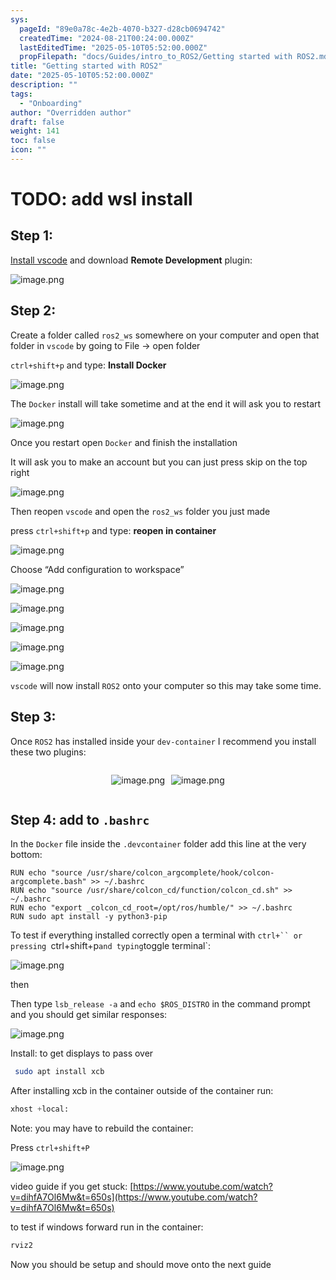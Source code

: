 ```yaml
---
sys:
  pageId: "89e0a78c-4e2b-4070-b327-d28cb0694742"
  createdTime: "2024-08-21T00:24:00.000Z"
  lastEditedTime: "2025-05-10T05:52:00.000Z"
  propFilepath: "docs/Guides/intro_to_ROS2/Getting started with ROS2.md"
title: "Getting started with ROS2"
date: "2025-05-10T05:52:00.000Z"
description: ""
tags:
  - "Onboarding"
author: "Overridden author"
draft: false
weight: 141
toc: false
icon: ""
---
```


# TODO: add wsl install

## Step 1:

[Install vscode](https://code.visualstudio.com/download) and download **Remote Development** plugin:

![image.png](https://prod-files-secure.s3.us-west-2.amazonaws.com/d518164a-d88e-44d1-a4ee-3adb3bd8bce0/efb52993-1881-4a40-b95e-6f020334f022/image.png?X-Amz-Algorithm=AWS4-HMAC-SHA256&X-Amz-Content-Sha256=UNSIGNED-PAYLOAD&X-Amz-Credential=ASIAZI2LB466S6TH4EDS%2F20250510%2Fus-west-2%2Fs3%2Faws4_request&X-Amz-Date=20250510T180946Z&X-Amz-Expires=3600&X-Amz-Security-Token=IQoJb3JpZ2luX2VjEAIaCXVzLXdlc3QtMiJHMEUCIQDE5KLuyYFRt9MJBsJvSAxO05uuYZSogSDMgjhKZUuotQIgGhgIQcn8EWgwbv2vPBgjdlGAsDk6ahuAL%2B6S%2B3H%2FdyMqiAQIq%2F%2F%2F%2F%2F%2F%2F%2F%2F%2F%2FARAAGgw2Mzc0MjMxODM4MDUiDDxIyb35EuLt5V1gxSrcAyxccVW781A9P%2BRDzjn0pLZzPe9ZlfsYKUZA91LTPoRPNxuNiomBKoMqJrMwYP50nVShxP69S30f1cQMRYunpkPmwIk5jYmABqoYDUcIwbW%2FKwRnHK%2Bhcv%2FxLOz3kSFKewcRVZ0NF1btqiFo1XKEcQsc%2FjTYkUzYoy6qqsw%2BGRV9RUwscQUxHAt%2BmPMrDe3mDUmA0FQmUuEXAQrYq9FCMmMGgGyaxyHqn5sXGDZFTuFiB0CbozIP6ureyyfPHcgIA6eX4V9IE%2BOa2hu%2BHXw3L1m7018Lq0u7aDedm2Kgrh1itHSsjStnC%2BMntB5V0GDVVOMV9otYnS5KCob4MihMrmj5PM8oyD2omC0yfwBFJbsulbXVTNYOM3JoPbxzb9FThSt8X56ejmSDz0VTG%2Fe93xJn%2BbCBBslXg%2FLcz03x8b5FOSh6waRzSIIwyVkzF5SHSR%2BzZt2d0WLCcNqcPQ6795wCUzLcAUYo5740nDJaxqZ6JR6xF%2Bgh7G8a0eztwoFMlCgUErkC0EAA46EvvfQJb%2Fw9seRJskt1wz5Oa5Vannc9JqrqfIMhyoQ0HICu%2BtvGEMVMMyOCM7Ae3QzqWXkKHor2rhr9NhmNzr%2BC7iBM6k55FwJxkt4f9FQdQerOMPag%2FsAGOqUBnqF8WtF0eR65TnqHcuOd8wDl%2Bpst%2F0%2BYhFI4BHvMIt71qPJdPes6pU9JzX7iSwZZL2bwrzndPGCYKfggW9PZXOUEAHWJ7smp5%2B7o6KORl%2FpL6UkpatSGkdAzLl9eP%2BFExSPznW9fFGCuO6b5fgYY6J0QbN6q36ZJnyEKveno9VNuaG3uh%2BHV4Hm%2BmfXTwhBKS65asqWnX74Iuh08QLqMN%2BYqhKuh&X-Amz-Signature=5fce79698eed19b41df36f2647a1e456477855b645d48c0770649fb16267db43&X-Amz-SignedHeaders=host&x-id=GetObject)

## Step 2:

Create a folder called `ros2_ws` somewhere on your computer and open that folder in `vscode` by going to File → open folder 

`ctrl+shift+p` and type: **Install Docker**

![image.png](https://prod-files-secure.s3.us-west-2.amazonaws.com/d518164a-d88e-44d1-a4ee-3adb3bd8bce0/2269dc0e-1cd5-47ff-bceb-c04ad9b2eab0/image.png?X-Amz-Algorithm=AWS4-HMAC-SHA256&X-Amz-Content-Sha256=UNSIGNED-PAYLOAD&X-Amz-Credential=ASIAZI2LB466S6TH4EDS%2F20250510%2Fus-west-2%2Fs3%2Faws4_request&X-Amz-Date=20250510T180946Z&X-Amz-Expires=3600&X-Amz-Security-Token=IQoJb3JpZ2luX2VjEAIaCXVzLXdlc3QtMiJHMEUCIQDE5KLuyYFRt9MJBsJvSAxO05uuYZSogSDMgjhKZUuotQIgGhgIQcn8EWgwbv2vPBgjdlGAsDk6ahuAL%2B6S%2B3H%2FdyMqiAQIq%2F%2F%2F%2F%2F%2F%2F%2F%2F%2F%2FARAAGgw2Mzc0MjMxODM4MDUiDDxIyb35EuLt5V1gxSrcAyxccVW781A9P%2BRDzjn0pLZzPe9ZlfsYKUZA91LTPoRPNxuNiomBKoMqJrMwYP50nVShxP69S30f1cQMRYunpkPmwIk5jYmABqoYDUcIwbW%2FKwRnHK%2Bhcv%2FxLOz3kSFKewcRVZ0NF1btqiFo1XKEcQsc%2FjTYkUzYoy6qqsw%2BGRV9RUwscQUxHAt%2BmPMrDe3mDUmA0FQmUuEXAQrYq9FCMmMGgGyaxyHqn5sXGDZFTuFiB0CbozIP6ureyyfPHcgIA6eX4V9IE%2BOa2hu%2BHXw3L1m7018Lq0u7aDedm2Kgrh1itHSsjStnC%2BMntB5V0GDVVOMV9otYnS5KCob4MihMrmj5PM8oyD2omC0yfwBFJbsulbXVTNYOM3JoPbxzb9FThSt8X56ejmSDz0VTG%2Fe93xJn%2BbCBBslXg%2FLcz03x8b5FOSh6waRzSIIwyVkzF5SHSR%2BzZt2d0WLCcNqcPQ6795wCUzLcAUYo5740nDJaxqZ6JR6xF%2Bgh7G8a0eztwoFMlCgUErkC0EAA46EvvfQJb%2Fw9seRJskt1wz5Oa5Vannc9JqrqfIMhyoQ0HICu%2BtvGEMVMMyOCM7Ae3QzqWXkKHor2rhr9NhmNzr%2BC7iBM6k55FwJxkt4f9FQdQerOMPag%2FsAGOqUBnqF8WtF0eR65TnqHcuOd8wDl%2Bpst%2F0%2BYhFI4BHvMIt71qPJdPes6pU9JzX7iSwZZL2bwrzndPGCYKfggW9PZXOUEAHWJ7smp5%2B7o6KORl%2FpL6UkpatSGkdAzLl9eP%2BFExSPznW9fFGCuO6b5fgYY6J0QbN6q36ZJnyEKveno9VNuaG3uh%2BHV4Hm%2BmfXTwhBKS65asqWnX74Iuh08QLqMN%2BYqhKuh&X-Amz-Signature=35a90edff46adc3b83ea19fdf67e1e7a113929a67e7d0c6d0623f0c77c0153be&X-Amz-SignedHeaders=host&x-id=GetObject)

The `Docker` install will take sometime and at the end it will ask you to restart

![image.png](https://prod-files-secure.s3.us-west-2.amazonaws.com/d518164a-d88e-44d1-a4ee-3adb3bd8bce0/ed233f78-be33-4b1f-b89c-9c346c0e961e/image.png?X-Amz-Algorithm=AWS4-HMAC-SHA256&X-Amz-Content-Sha256=UNSIGNED-PAYLOAD&X-Amz-Credential=ASIAZI2LB466S6TH4EDS%2F20250510%2Fus-west-2%2Fs3%2Faws4_request&X-Amz-Date=20250510T180946Z&X-Amz-Expires=3600&X-Amz-Security-Token=IQoJb3JpZ2luX2VjEAIaCXVzLXdlc3QtMiJHMEUCIQDE5KLuyYFRt9MJBsJvSAxO05uuYZSogSDMgjhKZUuotQIgGhgIQcn8EWgwbv2vPBgjdlGAsDk6ahuAL%2B6S%2B3H%2FdyMqiAQIq%2F%2F%2F%2F%2F%2F%2F%2F%2F%2F%2FARAAGgw2Mzc0MjMxODM4MDUiDDxIyb35EuLt5V1gxSrcAyxccVW781A9P%2BRDzjn0pLZzPe9ZlfsYKUZA91LTPoRPNxuNiomBKoMqJrMwYP50nVShxP69S30f1cQMRYunpkPmwIk5jYmABqoYDUcIwbW%2FKwRnHK%2Bhcv%2FxLOz3kSFKewcRVZ0NF1btqiFo1XKEcQsc%2FjTYkUzYoy6qqsw%2BGRV9RUwscQUxHAt%2BmPMrDe3mDUmA0FQmUuEXAQrYq9FCMmMGgGyaxyHqn5sXGDZFTuFiB0CbozIP6ureyyfPHcgIA6eX4V9IE%2BOa2hu%2BHXw3L1m7018Lq0u7aDedm2Kgrh1itHSsjStnC%2BMntB5V0GDVVOMV9otYnS5KCob4MihMrmj5PM8oyD2omC0yfwBFJbsulbXVTNYOM3JoPbxzb9FThSt8X56ejmSDz0VTG%2Fe93xJn%2BbCBBslXg%2FLcz03x8b5FOSh6waRzSIIwyVkzF5SHSR%2BzZt2d0WLCcNqcPQ6795wCUzLcAUYo5740nDJaxqZ6JR6xF%2Bgh7G8a0eztwoFMlCgUErkC0EAA46EvvfQJb%2Fw9seRJskt1wz5Oa5Vannc9JqrqfIMhyoQ0HICu%2BtvGEMVMMyOCM7Ae3QzqWXkKHor2rhr9NhmNzr%2BC7iBM6k55FwJxkt4f9FQdQerOMPag%2FsAGOqUBnqF8WtF0eR65TnqHcuOd8wDl%2Bpst%2F0%2BYhFI4BHvMIt71qPJdPes6pU9JzX7iSwZZL2bwrzndPGCYKfggW9PZXOUEAHWJ7smp5%2B7o6KORl%2FpL6UkpatSGkdAzLl9eP%2BFExSPznW9fFGCuO6b5fgYY6J0QbN6q36ZJnyEKveno9VNuaG3uh%2BHV4Hm%2BmfXTwhBKS65asqWnX74Iuh08QLqMN%2BYqhKuh&X-Amz-Signature=df5a71fab71467dd45f3bbe6eab9cc063b20d0c11a561bd4be64bbe849feb5a0&X-Amz-SignedHeaders=host&x-id=GetObject)

Once you restart open `Docker` and finish the installation

It will ask you to make an account but you can just press skip on the top right

![image.png](https://prod-files-secure.s3.us-west-2.amazonaws.com/d518164a-d88e-44d1-a4ee-3adb3bd8bce0/21010ad9-1659-4fd9-9f59-9932a09b2a3d/image.png?X-Amz-Algorithm=AWS4-HMAC-SHA256&X-Amz-Content-Sha256=UNSIGNED-PAYLOAD&X-Amz-Credential=ASIAZI2LB466S6TH4EDS%2F20250510%2Fus-west-2%2Fs3%2Faws4_request&X-Amz-Date=20250510T180946Z&X-Amz-Expires=3600&X-Amz-Security-Token=IQoJb3JpZ2luX2VjEAIaCXVzLXdlc3QtMiJHMEUCIQDE5KLuyYFRt9MJBsJvSAxO05uuYZSogSDMgjhKZUuotQIgGhgIQcn8EWgwbv2vPBgjdlGAsDk6ahuAL%2B6S%2B3H%2FdyMqiAQIq%2F%2F%2F%2F%2F%2F%2F%2F%2F%2F%2FARAAGgw2Mzc0MjMxODM4MDUiDDxIyb35EuLt5V1gxSrcAyxccVW781A9P%2BRDzjn0pLZzPe9ZlfsYKUZA91LTPoRPNxuNiomBKoMqJrMwYP50nVShxP69S30f1cQMRYunpkPmwIk5jYmABqoYDUcIwbW%2FKwRnHK%2Bhcv%2FxLOz3kSFKewcRVZ0NF1btqiFo1XKEcQsc%2FjTYkUzYoy6qqsw%2BGRV9RUwscQUxHAt%2BmPMrDe3mDUmA0FQmUuEXAQrYq9FCMmMGgGyaxyHqn5sXGDZFTuFiB0CbozIP6ureyyfPHcgIA6eX4V9IE%2BOa2hu%2BHXw3L1m7018Lq0u7aDedm2Kgrh1itHSsjStnC%2BMntB5V0GDVVOMV9otYnS5KCob4MihMrmj5PM8oyD2omC0yfwBFJbsulbXVTNYOM3JoPbxzb9FThSt8X56ejmSDz0VTG%2Fe93xJn%2BbCBBslXg%2FLcz03x8b5FOSh6waRzSIIwyVkzF5SHSR%2BzZt2d0WLCcNqcPQ6795wCUzLcAUYo5740nDJaxqZ6JR6xF%2Bgh7G8a0eztwoFMlCgUErkC0EAA46EvvfQJb%2Fw9seRJskt1wz5Oa5Vannc9JqrqfIMhyoQ0HICu%2BtvGEMVMMyOCM7Ae3QzqWXkKHor2rhr9NhmNzr%2BC7iBM6k55FwJxkt4f9FQdQerOMPag%2FsAGOqUBnqF8WtF0eR65TnqHcuOd8wDl%2Bpst%2F0%2BYhFI4BHvMIt71qPJdPes6pU9JzX7iSwZZL2bwrzndPGCYKfggW9PZXOUEAHWJ7smp5%2B7o6KORl%2FpL6UkpatSGkdAzLl9eP%2BFExSPznW9fFGCuO6b5fgYY6J0QbN6q36ZJnyEKveno9VNuaG3uh%2BHV4Hm%2BmfXTwhBKS65asqWnX74Iuh08QLqMN%2BYqhKuh&X-Amz-Signature=b7ccd7000c9baee0ae03f0fd34cfddf6a61ec8b5ded89f2690fe471903dbc228&X-Amz-SignedHeaders=host&x-id=GetObject)

Then reopen `vscode` and open the `ros2_ws` folder you just made

press `ctrl+shift+p` and type: **reopen in container**

![image.png](https://prod-files-secure.s3.us-west-2.amazonaws.com/d518164a-d88e-44d1-a4ee-3adb3bd8bce0/4e93b8c2-41ad-488c-8095-c74205196118/image.png?X-Amz-Algorithm=AWS4-HMAC-SHA256&X-Amz-Content-Sha256=UNSIGNED-PAYLOAD&X-Amz-Credential=ASIAZI2LB466S6TH4EDS%2F20250510%2Fus-west-2%2Fs3%2Faws4_request&X-Amz-Date=20250510T180946Z&X-Amz-Expires=3600&X-Amz-Security-Token=IQoJb3JpZ2luX2VjEAIaCXVzLXdlc3QtMiJHMEUCIQDE5KLuyYFRt9MJBsJvSAxO05uuYZSogSDMgjhKZUuotQIgGhgIQcn8EWgwbv2vPBgjdlGAsDk6ahuAL%2B6S%2B3H%2FdyMqiAQIq%2F%2F%2F%2F%2F%2F%2F%2F%2F%2F%2FARAAGgw2Mzc0MjMxODM4MDUiDDxIyb35EuLt5V1gxSrcAyxccVW781A9P%2BRDzjn0pLZzPe9ZlfsYKUZA91LTPoRPNxuNiomBKoMqJrMwYP50nVShxP69S30f1cQMRYunpkPmwIk5jYmABqoYDUcIwbW%2FKwRnHK%2Bhcv%2FxLOz3kSFKewcRVZ0NF1btqiFo1XKEcQsc%2FjTYkUzYoy6qqsw%2BGRV9RUwscQUxHAt%2BmPMrDe3mDUmA0FQmUuEXAQrYq9FCMmMGgGyaxyHqn5sXGDZFTuFiB0CbozIP6ureyyfPHcgIA6eX4V9IE%2BOa2hu%2BHXw3L1m7018Lq0u7aDedm2Kgrh1itHSsjStnC%2BMntB5V0GDVVOMV9otYnS5KCob4MihMrmj5PM8oyD2omC0yfwBFJbsulbXVTNYOM3JoPbxzb9FThSt8X56ejmSDz0VTG%2Fe93xJn%2BbCBBslXg%2FLcz03x8b5FOSh6waRzSIIwyVkzF5SHSR%2BzZt2d0WLCcNqcPQ6795wCUzLcAUYo5740nDJaxqZ6JR6xF%2Bgh7G8a0eztwoFMlCgUErkC0EAA46EvvfQJb%2Fw9seRJskt1wz5Oa5Vannc9JqrqfIMhyoQ0HICu%2BtvGEMVMMyOCM7Ae3QzqWXkKHor2rhr9NhmNzr%2BC7iBM6k55FwJxkt4f9FQdQerOMPag%2FsAGOqUBnqF8WtF0eR65TnqHcuOd8wDl%2Bpst%2F0%2BYhFI4BHvMIt71qPJdPes6pU9JzX7iSwZZL2bwrzndPGCYKfggW9PZXOUEAHWJ7smp5%2B7o6KORl%2FpL6UkpatSGkdAzLl9eP%2BFExSPznW9fFGCuO6b5fgYY6J0QbN6q36ZJnyEKveno9VNuaG3uh%2BHV4Hm%2BmfXTwhBKS65asqWnX74Iuh08QLqMN%2BYqhKuh&X-Amz-Signature=e9bafd2054abf0171bdc559aa624695fba8415bafd73344ddab479ab9a27626d&X-Amz-SignedHeaders=host&x-id=GetObject)

Choose “Add configuration to workspace”

![image.png](https://prod-files-secure.s3.us-west-2.amazonaws.com/d518164a-d88e-44d1-a4ee-3adb3bd8bce0/9560b282-5060-4989-ba37-97e7b2c22476/image.png?X-Amz-Algorithm=AWS4-HMAC-SHA256&X-Amz-Content-Sha256=UNSIGNED-PAYLOAD&X-Amz-Credential=ASIAZI2LB466S6TH4EDS%2F20250510%2Fus-west-2%2Fs3%2Faws4_request&X-Amz-Date=20250510T180946Z&X-Amz-Expires=3600&X-Amz-Security-Token=IQoJb3JpZ2luX2VjEAIaCXVzLXdlc3QtMiJHMEUCIQDE5KLuyYFRt9MJBsJvSAxO05uuYZSogSDMgjhKZUuotQIgGhgIQcn8EWgwbv2vPBgjdlGAsDk6ahuAL%2B6S%2B3H%2FdyMqiAQIq%2F%2F%2F%2F%2F%2F%2F%2F%2F%2F%2FARAAGgw2Mzc0MjMxODM4MDUiDDxIyb35EuLt5V1gxSrcAyxccVW781A9P%2BRDzjn0pLZzPe9ZlfsYKUZA91LTPoRPNxuNiomBKoMqJrMwYP50nVShxP69S30f1cQMRYunpkPmwIk5jYmABqoYDUcIwbW%2FKwRnHK%2Bhcv%2FxLOz3kSFKewcRVZ0NF1btqiFo1XKEcQsc%2FjTYkUzYoy6qqsw%2BGRV9RUwscQUxHAt%2BmPMrDe3mDUmA0FQmUuEXAQrYq9FCMmMGgGyaxyHqn5sXGDZFTuFiB0CbozIP6ureyyfPHcgIA6eX4V9IE%2BOa2hu%2BHXw3L1m7018Lq0u7aDedm2Kgrh1itHSsjStnC%2BMntB5V0GDVVOMV9otYnS5KCob4MihMrmj5PM8oyD2omC0yfwBFJbsulbXVTNYOM3JoPbxzb9FThSt8X56ejmSDz0VTG%2Fe93xJn%2BbCBBslXg%2FLcz03x8b5FOSh6waRzSIIwyVkzF5SHSR%2BzZt2d0WLCcNqcPQ6795wCUzLcAUYo5740nDJaxqZ6JR6xF%2Bgh7G8a0eztwoFMlCgUErkC0EAA46EvvfQJb%2Fw9seRJskt1wz5Oa5Vannc9JqrqfIMhyoQ0HICu%2BtvGEMVMMyOCM7Ae3QzqWXkKHor2rhr9NhmNzr%2BC7iBM6k55FwJxkt4f9FQdQerOMPag%2FsAGOqUBnqF8WtF0eR65TnqHcuOd8wDl%2Bpst%2F0%2BYhFI4BHvMIt71qPJdPes6pU9JzX7iSwZZL2bwrzndPGCYKfggW9PZXOUEAHWJ7smp5%2B7o6KORl%2FpL6UkpatSGkdAzLl9eP%2BFExSPznW9fFGCuO6b5fgYY6J0QbN6q36ZJnyEKveno9VNuaG3uh%2BHV4Hm%2BmfXTwhBKS65asqWnX74Iuh08QLqMN%2BYqhKuh&X-Amz-Signature=bbfb80cfd497f1b269772c609c950efd277ff9ee6aecd2cab8a26f36e3aa090b&X-Amz-SignedHeaders=host&x-id=GetObject)

![image.png](https://prod-files-secure.s3.us-west-2.amazonaws.com/d518164a-d88e-44d1-a4ee-3adb3bd8bce0/2ee63f81-886b-48e8-a553-dc6e5eac99e4/image.png?X-Amz-Algorithm=AWS4-HMAC-SHA256&X-Amz-Content-Sha256=UNSIGNED-PAYLOAD&X-Amz-Credential=ASIAZI2LB466S6TH4EDS%2F20250510%2Fus-west-2%2Fs3%2Faws4_request&X-Amz-Date=20250510T180946Z&X-Amz-Expires=3600&X-Amz-Security-Token=IQoJb3JpZ2luX2VjEAIaCXVzLXdlc3QtMiJHMEUCIQDE5KLuyYFRt9MJBsJvSAxO05uuYZSogSDMgjhKZUuotQIgGhgIQcn8EWgwbv2vPBgjdlGAsDk6ahuAL%2B6S%2B3H%2FdyMqiAQIq%2F%2F%2F%2F%2F%2F%2F%2F%2F%2F%2FARAAGgw2Mzc0MjMxODM4MDUiDDxIyb35EuLt5V1gxSrcAyxccVW781A9P%2BRDzjn0pLZzPe9ZlfsYKUZA91LTPoRPNxuNiomBKoMqJrMwYP50nVShxP69S30f1cQMRYunpkPmwIk5jYmABqoYDUcIwbW%2FKwRnHK%2Bhcv%2FxLOz3kSFKewcRVZ0NF1btqiFo1XKEcQsc%2FjTYkUzYoy6qqsw%2BGRV9RUwscQUxHAt%2BmPMrDe3mDUmA0FQmUuEXAQrYq9FCMmMGgGyaxyHqn5sXGDZFTuFiB0CbozIP6ureyyfPHcgIA6eX4V9IE%2BOa2hu%2BHXw3L1m7018Lq0u7aDedm2Kgrh1itHSsjStnC%2BMntB5V0GDVVOMV9otYnS5KCob4MihMrmj5PM8oyD2omC0yfwBFJbsulbXVTNYOM3JoPbxzb9FThSt8X56ejmSDz0VTG%2Fe93xJn%2BbCBBslXg%2FLcz03x8b5FOSh6waRzSIIwyVkzF5SHSR%2BzZt2d0WLCcNqcPQ6795wCUzLcAUYo5740nDJaxqZ6JR6xF%2Bgh7G8a0eztwoFMlCgUErkC0EAA46EvvfQJb%2Fw9seRJskt1wz5Oa5Vannc9JqrqfIMhyoQ0HICu%2BtvGEMVMMyOCM7Ae3QzqWXkKHor2rhr9NhmNzr%2BC7iBM6k55FwJxkt4f9FQdQerOMPag%2FsAGOqUBnqF8WtF0eR65TnqHcuOd8wDl%2Bpst%2F0%2BYhFI4BHvMIt71qPJdPes6pU9JzX7iSwZZL2bwrzndPGCYKfggW9PZXOUEAHWJ7smp5%2B7o6KORl%2FpL6UkpatSGkdAzLl9eP%2BFExSPznW9fFGCuO6b5fgYY6J0QbN6q36ZJnyEKveno9VNuaG3uh%2BHV4Hm%2BmfXTwhBKS65asqWnX74Iuh08QLqMN%2BYqhKuh&X-Amz-Signature=eeffc9f1ba76cce2faeeaad83419837477b06db591e453f4be40e427fbcdb782&X-Amz-SignedHeaders=host&x-id=GetObject)

![image.png](https://prod-files-secure.s3.us-west-2.amazonaws.com/d518164a-d88e-44d1-a4ee-3adb3bd8bce0/ae1580b2-b048-407e-aed9-b584224a7a04/image.png?X-Amz-Algorithm=AWS4-HMAC-SHA256&X-Amz-Content-Sha256=UNSIGNED-PAYLOAD&X-Amz-Credential=ASIAZI2LB466S6TH4EDS%2F20250510%2Fus-west-2%2Fs3%2Faws4_request&X-Amz-Date=20250510T180946Z&X-Amz-Expires=3600&X-Amz-Security-Token=IQoJb3JpZ2luX2VjEAIaCXVzLXdlc3QtMiJHMEUCIQDE5KLuyYFRt9MJBsJvSAxO05uuYZSogSDMgjhKZUuotQIgGhgIQcn8EWgwbv2vPBgjdlGAsDk6ahuAL%2B6S%2B3H%2FdyMqiAQIq%2F%2F%2F%2F%2F%2F%2F%2F%2F%2F%2FARAAGgw2Mzc0MjMxODM4MDUiDDxIyb35EuLt5V1gxSrcAyxccVW781A9P%2BRDzjn0pLZzPe9ZlfsYKUZA91LTPoRPNxuNiomBKoMqJrMwYP50nVShxP69S30f1cQMRYunpkPmwIk5jYmABqoYDUcIwbW%2FKwRnHK%2Bhcv%2FxLOz3kSFKewcRVZ0NF1btqiFo1XKEcQsc%2FjTYkUzYoy6qqsw%2BGRV9RUwscQUxHAt%2BmPMrDe3mDUmA0FQmUuEXAQrYq9FCMmMGgGyaxyHqn5sXGDZFTuFiB0CbozIP6ureyyfPHcgIA6eX4V9IE%2BOa2hu%2BHXw3L1m7018Lq0u7aDedm2Kgrh1itHSsjStnC%2BMntB5V0GDVVOMV9otYnS5KCob4MihMrmj5PM8oyD2omC0yfwBFJbsulbXVTNYOM3JoPbxzb9FThSt8X56ejmSDz0VTG%2Fe93xJn%2BbCBBslXg%2FLcz03x8b5FOSh6waRzSIIwyVkzF5SHSR%2BzZt2d0WLCcNqcPQ6795wCUzLcAUYo5740nDJaxqZ6JR6xF%2Bgh7G8a0eztwoFMlCgUErkC0EAA46EvvfQJb%2Fw9seRJskt1wz5Oa5Vannc9JqrqfIMhyoQ0HICu%2BtvGEMVMMyOCM7Ae3QzqWXkKHor2rhr9NhmNzr%2BC7iBM6k55FwJxkt4f9FQdQerOMPag%2FsAGOqUBnqF8WtF0eR65TnqHcuOd8wDl%2Bpst%2F0%2BYhFI4BHvMIt71qPJdPes6pU9JzX7iSwZZL2bwrzndPGCYKfggW9PZXOUEAHWJ7smp5%2B7o6KORl%2FpL6UkpatSGkdAzLl9eP%2BFExSPznW9fFGCuO6b5fgYY6J0QbN6q36ZJnyEKveno9VNuaG3uh%2BHV4Hm%2BmfXTwhBKS65asqWnX74Iuh08QLqMN%2BYqhKuh&X-Amz-Signature=140276a03f1aac867126177e64c3079e3c589b50eb7dfb74456b1fdb5ba7e072&X-Amz-SignedHeaders=host&x-id=GetObject)

![image.png](https://prod-files-secure.s3.us-west-2.amazonaws.com/d518164a-d88e-44d1-a4ee-3adb3bd8bce0/53255b28-f75e-430f-b9e3-c0ac8577e42b/image.png?X-Amz-Algorithm=AWS4-HMAC-SHA256&X-Amz-Content-Sha256=UNSIGNED-PAYLOAD&X-Amz-Credential=ASIAZI2LB466S6TH4EDS%2F20250510%2Fus-west-2%2Fs3%2Faws4_request&X-Amz-Date=20250510T180946Z&X-Amz-Expires=3600&X-Amz-Security-Token=IQoJb3JpZ2luX2VjEAIaCXVzLXdlc3QtMiJHMEUCIQDE5KLuyYFRt9MJBsJvSAxO05uuYZSogSDMgjhKZUuotQIgGhgIQcn8EWgwbv2vPBgjdlGAsDk6ahuAL%2B6S%2B3H%2FdyMqiAQIq%2F%2F%2F%2F%2F%2F%2F%2F%2F%2F%2FARAAGgw2Mzc0MjMxODM4MDUiDDxIyb35EuLt5V1gxSrcAyxccVW781A9P%2BRDzjn0pLZzPe9ZlfsYKUZA91LTPoRPNxuNiomBKoMqJrMwYP50nVShxP69S30f1cQMRYunpkPmwIk5jYmABqoYDUcIwbW%2FKwRnHK%2Bhcv%2FxLOz3kSFKewcRVZ0NF1btqiFo1XKEcQsc%2FjTYkUzYoy6qqsw%2BGRV9RUwscQUxHAt%2BmPMrDe3mDUmA0FQmUuEXAQrYq9FCMmMGgGyaxyHqn5sXGDZFTuFiB0CbozIP6ureyyfPHcgIA6eX4V9IE%2BOa2hu%2BHXw3L1m7018Lq0u7aDedm2Kgrh1itHSsjStnC%2BMntB5V0GDVVOMV9otYnS5KCob4MihMrmj5PM8oyD2omC0yfwBFJbsulbXVTNYOM3JoPbxzb9FThSt8X56ejmSDz0VTG%2Fe93xJn%2BbCBBslXg%2FLcz03x8b5FOSh6waRzSIIwyVkzF5SHSR%2BzZt2d0WLCcNqcPQ6795wCUzLcAUYo5740nDJaxqZ6JR6xF%2Bgh7G8a0eztwoFMlCgUErkC0EAA46EvvfQJb%2Fw9seRJskt1wz5Oa5Vannc9JqrqfIMhyoQ0HICu%2BtvGEMVMMyOCM7Ae3QzqWXkKHor2rhr9NhmNzr%2BC7iBM6k55FwJxkt4f9FQdQerOMPag%2FsAGOqUBnqF8WtF0eR65TnqHcuOd8wDl%2Bpst%2F0%2BYhFI4BHvMIt71qPJdPes6pU9JzX7iSwZZL2bwrzndPGCYKfggW9PZXOUEAHWJ7smp5%2B7o6KORl%2FpL6UkpatSGkdAzLl9eP%2BFExSPznW9fFGCuO6b5fgYY6J0QbN6q36ZJnyEKveno9VNuaG3uh%2BHV4Hm%2BmfXTwhBKS65asqWnX74Iuh08QLqMN%2BYqhKuh&X-Amz-Signature=f2024c4d6090c95be5bb75484cda2f623f87fe128855c57588380ff029f57c0f&X-Amz-SignedHeaders=host&x-id=GetObject)

![image.png](https://prod-files-secure.s3.us-west-2.amazonaws.com/d518164a-d88e-44d1-a4ee-3adb3bd8bce0/7c562767-5af9-4ffb-97d1-327bcdf4ee00/image.png?X-Amz-Algorithm=AWS4-HMAC-SHA256&X-Amz-Content-Sha256=UNSIGNED-PAYLOAD&X-Amz-Credential=ASIAZI2LB466S6TH4EDS%2F20250510%2Fus-west-2%2Fs3%2Faws4_request&X-Amz-Date=20250510T180946Z&X-Amz-Expires=3600&X-Amz-Security-Token=IQoJb3JpZ2luX2VjEAIaCXVzLXdlc3QtMiJHMEUCIQDE5KLuyYFRt9MJBsJvSAxO05uuYZSogSDMgjhKZUuotQIgGhgIQcn8EWgwbv2vPBgjdlGAsDk6ahuAL%2B6S%2B3H%2FdyMqiAQIq%2F%2F%2F%2F%2F%2F%2F%2F%2F%2F%2FARAAGgw2Mzc0MjMxODM4MDUiDDxIyb35EuLt5V1gxSrcAyxccVW781A9P%2BRDzjn0pLZzPe9ZlfsYKUZA91LTPoRPNxuNiomBKoMqJrMwYP50nVShxP69S30f1cQMRYunpkPmwIk5jYmABqoYDUcIwbW%2FKwRnHK%2Bhcv%2FxLOz3kSFKewcRVZ0NF1btqiFo1XKEcQsc%2FjTYkUzYoy6qqsw%2BGRV9RUwscQUxHAt%2BmPMrDe3mDUmA0FQmUuEXAQrYq9FCMmMGgGyaxyHqn5sXGDZFTuFiB0CbozIP6ureyyfPHcgIA6eX4V9IE%2BOa2hu%2BHXw3L1m7018Lq0u7aDedm2Kgrh1itHSsjStnC%2BMntB5V0GDVVOMV9otYnS5KCob4MihMrmj5PM8oyD2omC0yfwBFJbsulbXVTNYOM3JoPbxzb9FThSt8X56ejmSDz0VTG%2Fe93xJn%2BbCBBslXg%2FLcz03x8b5FOSh6waRzSIIwyVkzF5SHSR%2BzZt2d0WLCcNqcPQ6795wCUzLcAUYo5740nDJaxqZ6JR6xF%2Bgh7G8a0eztwoFMlCgUErkC0EAA46EvvfQJb%2Fw9seRJskt1wz5Oa5Vannc9JqrqfIMhyoQ0HICu%2BtvGEMVMMyOCM7Ae3QzqWXkKHor2rhr9NhmNzr%2BC7iBM6k55FwJxkt4f9FQdQerOMPag%2FsAGOqUBnqF8WtF0eR65TnqHcuOd8wDl%2Bpst%2F0%2BYhFI4BHvMIt71qPJdPes6pU9JzX7iSwZZL2bwrzndPGCYKfggW9PZXOUEAHWJ7smp5%2B7o6KORl%2FpL6UkpatSGkdAzLl9eP%2BFExSPznW9fFGCuO6b5fgYY6J0QbN6q36ZJnyEKveno9VNuaG3uh%2BHV4Hm%2BmfXTwhBKS65asqWnX74Iuh08QLqMN%2BYqhKuh&X-Amz-Signature=2913eac58a7c18974fb740e622ad5429736c45ffb02d50c5ed730a74359b9aae&X-Amz-SignedHeaders=host&x-id=GetObject)

`vscode` will now install `ROS2` onto your computer so this may take some time.

## Step 3:

Once `ROS2` has installed inside your `dev-container` I recommend you install these two plugins:

<div style="display: flex;flex-direction: row; column-gap:10px; max-width: 630px;justify-content: center;">
<div>

![image.png](https://prod-files-secure.s3.us-west-2.amazonaws.com/d518164a-d88e-44d1-a4ee-3adb3bd8bce0/3fc3d550-5a54-4ba1-ba6b-faa01cdb7369/image.png?X-Amz-Algorithm=AWS4-HMAC-SHA256&X-Amz-Content-Sha256=UNSIGNED-PAYLOAD&X-Amz-Credential=ASIAZI2LB466YFBNQHVB%2F20250510%2Fus-west-2%2Fs3%2Faws4_request&X-Amz-Date=20250510T180948Z&X-Amz-Expires=3600&X-Amz-Security-Token=IQoJb3JpZ2luX2VjEAIaCXVzLXdlc3QtMiJIMEYCIQC607bIDWqaICl7hI%2FkhlOq6TD2brm2UAXCvvbUOVLG3gIhAIP4XCTSR1Fq%2BEt8o8taIRzZtS5PVgHtGyX1cJPngUwzKogECKv%2F%2F%2F%2F%2F%2F%2F%2F%2F%2FwEQABoMNjM3NDIzMTgzODA1Igx8Tlhv5YN46Vcm0Qsq3AMxz2eGC1qBiG%2FSKdbwC6e2IKONBYjuB11rk0euRjWCd569LIGHhxq%2FCGcrMV1db9N7FVRFLh8e%2B2Q%2FrNuQP5cshKS9qJiO6S6982YMtO89ht1vRDu4Sakq10%2BQaFDhffFYdhQWeeFEHzzBF66JwaSaq8qsf5BukUL9xBfUWoEV1kfbfM73cDG5c1luVD3ubVupwCmoTIzLpb8AjL1F5bOabKL8sjbTYj2T8zVPcndCz1spdOYqMmdVI6F0vra2KuNzGPs68jyAIxmGSw1JEjW0MyUpibA%2FTjkigpKJxC1Ur3WWi5OWGd1AlZyGn7XN%2FFeLeCrVi40gtvyuczTM3DWiZjoUtJIn3Yn85BeuSkkKmnime0YgWstwzq7h2%2BLYuhOMg9NpcmnGjjwRQbC8uRqQzEPz76YtZq1YY%2FRp1qPZWQgpxhtQJiaYHarrVdOtFM7COr%2BwygmDMRPq61Oc0TaUqxcc%2FAQJLFpWz%2FfmDg4FnuBfNMAae8vonPizrQ%2F6aBJ6xaB2LUWfhj5Zg96rHdbyNPydSzrVoKqueQv7ONH9tpqHhlH9RYtx4XSdJsyKXuvnDzTDPHZHudfgWsrxcDUTVtLCqb%2BP6PYDRDnxRX63sfGt30aXx%2FeM5y8lIDDKoP7ABjqkARRSiaY%2BYZmBmR5HnMoIc0%2Bk%2BYn7J%2FMzmISs2uAE4xGltQpqqpiHD02Wyfo%2FKvIAjToTUWxB7L%2FukFC4zMsq1dt3F3Vc58e4Wb%2BB8gZXb7AF%2B%2FJL54YxxaYpQ8YLpnipx4cKIo2JGNRXzBWRf6NulSBCGq4XXP1buNQquEsaggFHJWlyki27cHFaHl9BXD8pk7HKaBLWD6TRbzi6QP2%2FZMKrRwk4&X-Amz-Signature=8f34857078a562b79d443e813acdb673e713248f14157532301615114ca6e47c&X-Amz-SignedHeaders=host&x-id=GetObject)

</div>
<div>

![image.png](https://prod-files-secure.s3.us-west-2.amazonaws.com/d518164a-d88e-44d1-a4ee-3adb3bd8bce0/d994cc66-13c2-4093-a5a3-f84cf4601a82/image.png?X-Amz-Algorithm=AWS4-HMAC-SHA256&X-Amz-Content-Sha256=UNSIGNED-PAYLOAD&X-Amz-Credential=ASIAZI2LB466VG22LQQ5%2F20250510%2Fus-west-2%2Fs3%2Faws4_request&X-Amz-Date=20250510T180948Z&X-Amz-Expires=3600&X-Amz-Security-Token=IQoJb3JpZ2luX2VjEAIaCXVzLXdlc3QtMiJIMEYCIQC9QkcBMnSj0yxdbjrdBP%2BswLzCyvdBK2Sg1BaPdyh5VAIhAPMJKzDgvi%2BK6sYGpEnVBnWkPN5WG1E5BcTOHZgiBaa4KogECKv%2F%2F%2F%2F%2F%2F%2F%2F%2F%2FwEQABoMNjM3NDIzMTgzODA1IgztL5%2BOakn3Z6%2Bb04oq3AOV76fe5X3rueRlyVRF2aVb3TuoY%2FTEfLJ1ioSQ3VpJhFZ2ARJOM4nw8ztZwluuv8kb3yOZh9uKeChT5HEeZgJGsveCOGgctk7%2FkLUHFW6%2BefbZEG%2BLb6F2vDOslKXCHhse881%2FaOTKml4FFjVHi1%2BOgBpqDWpms4wgWf1L5B%2Fn3kzJygoDClyOqs2aNRGTc5fJkiFYDh%2FMIC32s28BTyK9JbjnzEW1cUZry2X4GGEbhKV9mqyKUvXnZcgfZ5KBZL0EPXnk0TLMUut9Y4pYlzVDLa52hXqFtNWMfGtGTeJGWukLK4naGgp85wntbSaKTlly6LFqxku%2BMxlM05lZixpJCIeOjeOn4lqibO7RynFxfPcr3EHBO7Ow5cKst3LdFlEF6cRBVKWqXf%2F3I3ocJFO1sPI%2Bc2n0F8Ir6sjFhm5GhtQPBsyczzTLdbj8ypz8C5JxQmsiL67lEweNsah4T7fA0wOICy3F%2FIs6KalSTpgqN4L6W0sVw73WoWLPko2ZJ1n391HU1%2FfwiVwxt6lij58wEl%2B%2F%2BYr7w6UtvWmKPUckrCpjF00H14TEjFdTsnb1RtgknCx5S1u8mKg46VcNLO6cGpMiR8D5YEu7fCO%2FQI9fxftYrrOUAH%2B37p1%2BSDC2oP7ABjqkAWZkUv4rwDYNfhSjnb7EY6WZsTAspVw3WfPhvAj%2BMX4e7%2BZrSsU2DomT3pj9PrnOF07CM4njwf8%2F9XcFgqaZQKz2JGTcWdUJQsgRrYpX7hxfM8bRm%2F%2F%2FdwHsI2LcA4FWwTxmggeF7z0UsRIQRPSmt%2BTXzSSEiJdBuqJCZjz7aTpBU1RkYw0zwaJ9zd0dI3xRwSq00yGPF9df7mF4BB5ngU5OPWIp&X-Amz-Signature=53fd80b20362c40f50877a424e9b334e202e238c183e296ff53275d46e7fb6a7&X-Amz-SignedHeaders=host&x-id=GetObject)

</div>
</div>

## Step 4: add to `.bashrc`

In the `Docker` file inside the `.devcontainer` folder add this line at the very bottom: 

```docker
RUN echo "source /usr/share/colcon_argcomplete/hook/colcon-argcomplete.bash" >> ~/.bashrc
RUN echo "source /usr/share/colcon_cd/function/colcon_cd.sh" >> ~/.bashrc
RUN echo "export _colcon_cd_root=/opt/ros/humble/" >> ~/.bashrc
RUN sudo apt install -y python3-pip 
```

To test if everything installed correctly open a terminal with `ctrl+`` or pressing `ctrl+shift+p` and typing `toggle terminal`:

![image.png](https://prod-files-secure.s3.us-west-2.amazonaws.com/d518164a-d88e-44d1-a4ee-3adb3bd8bce0/6a4943d8-b04e-4c02-9a58-775f3384d1a5/image.png?X-Amz-Algorithm=AWS4-HMAC-SHA256&X-Amz-Content-Sha256=UNSIGNED-PAYLOAD&X-Amz-Credential=ASIAZI2LB466S6TH4EDS%2F20250510%2Fus-west-2%2Fs3%2Faws4_request&X-Amz-Date=20250510T180946Z&X-Amz-Expires=3600&X-Amz-Security-Token=IQoJb3JpZ2luX2VjEAIaCXVzLXdlc3QtMiJHMEUCIQDE5KLuyYFRt9MJBsJvSAxO05uuYZSogSDMgjhKZUuotQIgGhgIQcn8EWgwbv2vPBgjdlGAsDk6ahuAL%2B6S%2B3H%2FdyMqiAQIq%2F%2F%2F%2F%2F%2F%2F%2F%2F%2F%2FARAAGgw2Mzc0MjMxODM4MDUiDDxIyb35EuLt5V1gxSrcAyxccVW781A9P%2BRDzjn0pLZzPe9ZlfsYKUZA91LTPoRPNxuNiomBKoMqJrMwYP50nVShxP69S30f1cQMRYunpkPmwIk5jYmABqoYDUcIwbW%2FKwRnHK%2Bhcv%2FxLOz3kSFKewcRVZ0NF1btqiFo1XKEcQsc%2FjTYkUzYoy6qqsw%2BGRV9RUwscQUxHAt%2BmPMrDe3mDUmA0FQmUuEXAQrYq9FCMmMGgGyaxyHqn5sXGDZFTuFiB0CbozIP6ureyyfPHcgIA6eX4V9IE%2BOa2hu%2BHXw3L1m7018Lq0u7aDedm2Kgrh1itHSsjStnC%2BMntB5V0GDVVOMV9otYnS5KCob4MihMrmj5PM8oyD2omC0yfwBFJbsulbXVTNYOM3JoPbxzb9FThSt8X56ejmSDz0VTG%2Fe93xJn%2BbCBBslXg%2FLcz03x8b5FOSh6waRzSIIwyVkzF5SHSR%2BzZt2d0WLCcNqcPQ6795wCUzLcAUYo5740nDJaxqZ6JR6xF%2Bgh7G8a0eztwoFMlCgUErkC0EAA46EvvfQJb%2Fw9seRJskt1wz5Oa5Vannc9JqrqfIMhyoQ0HICu%2BtvGEMVMMyOCM7Ae3QzqWXkKHor2rhr9NhmNzr%2BC7iBM6k55FwJxkt4f9FQdQerOMPag%2FsAGOqUBnqF8WtF0eR65TnqHcuOd8wDl%2Bpst%2F0%2BYhFI4BHvMIt71qPJdPes6pU9JzX7iSwZZL2bwrzndPGCYKfggW9PZXOUEAHWJ7smp5%2B7o6KORl%2FpL6UkpatSGkdAzLl9eP%2BFExSPznW9fFGCuO6b5fgYY6J0QbN6q36ZJnyEKveno9VNuaG3uh%2BHV4Hm%2BmfXTwhBKS65asqWnX74Iuh08QLqMN%2BYqhKuh&X-Amz-Signature=e375cee6bb2dd7e2a7134455bf3e8c31ba6d881f97cf7387b66129a732ba705d&X-Amz-SignedHeaders=host&x-id=GetObject)

then 

Then type `lsb_release -a` and `echo $ROS_DISTRO` in the command prompt and you should get similar responses:

![image.png](https://prod-files-secure.s3.us-west-2.amazonaws.com/d518164a-d88e-44d1-a4ee-3adb3bd8bce0/3e635dec-a805-4e85-8b9e-d000e5b71a4e/image.png?X-Amz-Algorithm=AWS4-HMAC-SHA256&X-Amz-Content-Sha256=UNSIGNED-PAYLOAD&X-Amz-Credential=ASIAZI2LB466S6TH4EDS%2F20250510%2Fus-west-2%2Fs3%2Faws4_request&X-Amz-Date=20250510T180946Z&X-Amz-Expires=3600&X-Amz-Security-Token=IQoJb3JpZ2luX2VjEAIaCXVzLXdlc3QtMiJHMEUCIQDE5KLuyYFRt9MJBsJvSAxO05uuYZSogSDMgjhKZUuotQIgGhgIQcn8EWgwbv2vPBgjdlGAsDk6ahuAL%2B6S%2B3H%2FdyMqiAQIq%2F%2F%2F%2F%2F%2F%2F%2F%2F%2F%2FARAAGgw2Mzc0MjMxODM4MDUiDDxIyb35EuLt5V1gxSrcAyxccVW781A9P%2BRDzjn0pLZzPe9ZlfsYKUZA91LTPoRPNxuNiomBKoMqJrMwYP50nVShxP69S30f1cQMRYunpkPmwIk5jYmABqoYDUcIwbW%2FKwRnHK%2Bhcv%2FxLOz3kSFKewcRVZ0NF1btqiFo1XKEcQsc%2FjTYkUzYoy6qqsw%2BGRV9RUwscQUxHAt%2BmPMrDe3mDUmA0FQmUuEXAQrYq9FCMmMGgGyaxyHqn5sXGDZFTuFiB0CbozIP6ureyyfPHcgIA6eX4V9IE%2BOa2hu%2BHXw3L1m7018Lq0u7aDedm2Kgrh1itHSsjStnC%2BMntB5V0GDVVOMV9otYnS5KCob4MihMrmj5PM8oyD2omC0yfwBFJbsulbXVTNYOM3JoPbxzb9FThSt8X56ejmSDz0VTG%2Fe93xJn%2BbCBBslXg%2FLcz03x8b5FOSh6waRzSIIwyVkzF5SHSR%2BzZt2d0WLCcNqcPQ6795wCUzLcAUYo5740nDJaxqZ6JR6xF%2Bgh7G8a0eztwoFMlCgUErkC0EAA46EvvfQJb%2Fw9seRJskt1wz5Oa5Vannc9JqrqfIMhyoQ0HICu%2BtvGEMVMMyOCM7Ae3QzqWXkKHor2rhr9NhmNzr%2BC7iBM6k55FwJxkt4f9FQdQerOMPag%2FsAGOqUBnqF8WtF0eR65TnqHcuOd8wDl%2Bpst%2F0%2BYhFI4BHvMIt71qPJdPes6pU9JzX7iSwZZL2bwrzndPGCYKfggW9PZXOUEAHWJ7smp5%2B7o6KORl%2FpL6UkpatSGkdAzLl9eP%2BFExSPznW9fFGCuO6b5fgYY6J0QbN6q36ZJnyEKveno9VNuaG3uh%2BHV4Hm%2BmfXTwhBKS65asqWnX74Iuh08QLqMN%2BYqhKuh&X-Amz-Signature=7cef6f7ebe321888e125658662e3f85fdb577ed0535c545a739e8fc32523c847&X-Amz-SignedHeaders=host&x-id=GetObject)

Install:  to get displays to pass over

```bash
 sudo apt install xcb
```

After installing xcb in the container outside of the container run:

```python
xhost +local:
```

Note: you may have to rebuild the container:

Press `ctrl+shift+P`

![image.png](https://prod-files-secure.s3.us-west-2.amazonaws.com/d518164a-d88e-44d1-a4ee-3adb3bd8bce0/6c2be660-2618-4c38-9c26-53554f7a0b7b/image.png?X-Amz-Algorithm=AWS4-HMAC-SHA256&X-Amz-Content-Sha256=UNSIGNED-PAYLOAD&X-Amz-Credential=ASIAZI2LB466S6TH4EDS%2F20250510%2Fus-west-2%2Fs3%2Faws4_request&X-Amz-Date=20250510T180946Z&X-Amz-Expires=3600&X-Amz-Security-Token=IQoJb3JpZ2luX2VjEAIaCXVzLXdlc3QtMiJHMEUCIQDE5KLuyYFRt9MJBsJvSAxO05uuYZSogSDMgjhKZUuotQIgGhgIQcn8EWgwbv2vPBgjdlGAsDk6ahuAL%2B6S%2B3H%2FdyMqiAQIq%2F%2F%2F%2F%2F%2F%2F%2F%2F%2F%2FARAAGgw2Mzc0MjMxODM4MDUiDDxIyb35EuLt5V1gxSrcAyxccVW781A9P%2BRDzjn0pLZzPe9ZlfsYKUZA91LTPoRPNxuNiomBKoMqJrMwYP50nVShxP69S30f1cQMRYunpkPmwIk5jYmABqoYDUcIwbW%2FKwRnHK%2Bhcv%2FxLOz3kSFKewcRVZ0NF1btqiFo1XKEcQsc%2FjTYkUzYoy6qqsw%2BGRV9RUwscQUxHAt%2BmPMrDe3mDUmA0FQmUuEXAQrYq9FCMmMGgGyaxyHqn5sXGDZFTuFiB0CbozIP6ureyyfPHcgIA6eX4V9IE%2BOa2hu%2BHXw3L1m7018Lq0u7aDedm2Kgrh1itHSsjStnC%2BMntB5V0GDVVOMV9otYnS5KCob4MihMrmj5PM8oyD2omC0yfwBFJbsulbXVTNYOM3JoPbxzb9FThSt8X56ejmSDz0VTG%2Fe93xJn%2BbCBBslXg%2FLcz03x8b5FOSh6waRzSIIwyVkzF5SHSR%2BzZt2d0WLCcNqcPQ6795wCUzLcAUYo5740nDJaxqZ6JR6xF%2Bgh7G8a0eztwoFMlCgUErkC0EAA46EvvfQJb%2Fw9seRJskt1wz5Oa5Vannc9JqrqfIMhyoQ0HICu%2BtvGEMVMMyOCM7Ae3QzqWXkKHor2rhr9NhmNzr%2BC7iBM6k55FwJxkt4f9FQdQerOMPag%2FsAGOqUBnqF8WtF0eR65TnqHcuOd8wDl%2Bpst%2F0%2BYhFI4BHvMIt71qPJdPes6pU9JzX7iSwZZL2bwrzndPGCYKfggW9PZXOUEAHWJ7smp5%2B7o6KORl%2FpL6UkpatSGkdAzLl9eP%2BFExSPznW9fFGCuO6b5fgYY6J0QbN6q36ZJnyEKveno9VNuaG3uh%2BHV4Hm%2BmfXTwhBKS65asqWnX74Iuh08QLqMN%2BYqhKuh&X-Amz-Signature=ba806c6b14380dd498b2059532ce1142b77f0bca1f9774ff1b1bb170d42ea9c5&X-Amz-SignedHeaders=host&x-id=GetObject)

video guide if you get stuck: [https://www.youtube.com/watch?v=dihfA7Ol6Mw&t=650s](https://www.youtube.com/watch?v=dihfA7Ol6Mw&t=650s)

to test if windows forward run in the container:

```bash
rviz2
```

Now you should be setup and should move onto the next guide 
